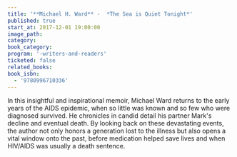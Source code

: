 ```yaml
---
title: '**Michael H. Ward** -  *The Sea is Quiet Tonight*'
published: true
start_at: 2017-12-01 19:00:00
image_path:
category:
book_category:
program: '-writers-and-readers'
ticketed: false
related_books:
book_isbn:
  - '9780996710336'
---
```



In this insightful and inspirational memoir, Michael Ward returns to the early years of the AIDS epidemic, when so little was known and so few who were diagnosed survived. He chronicles in candid detail his partner Mark's decline and eventual death. By looking back on these devastating events, the author not only honors a generation lost to the illness but also opens a vital window onto the past, before medication helped save lives and when HIV/AIDS was usually a death sentence.
